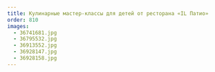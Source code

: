 ```yaml
---
title: Кулинарные мастер-классы для детей от ресторана «IL Патио»
order: 810
images:
  - 36741681.jpg
  - 36795532.jpg
  - 36913552.jpg
  - 36928147.jpg
  - 36928158.jpg
---
```


